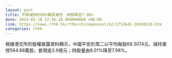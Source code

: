 ```yaml
---
layout: post
title: 平保減持約565萬股滙控　持股降至7.98%
date: 2024-05-10 17:56:10.000000000 +08:00
link: https://news.rthk.hk/rthk/ch/component/k2/1752645-20240510.htm
categories: rthk
---
```


根據港交所的股權披露資料顯示，中國平安於周二以平均每股69.3074元，減持滙控564.88萬股，套現逾3.9億元；持股量由8.01%降至7.98%。
